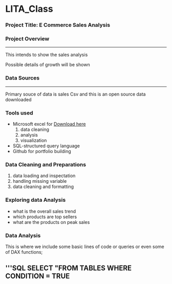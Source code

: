 # LITA_Class

### Project Title: E Commerce Sales Analysis

### Project Overview
---
This intends to show the sales analysis 

Possible details of growth will be shown

### Data Sources
---
Primary souce of data is sales Csv and this is an open source data downloaded

### Tools used
- Microsoft excel for [Download here](http://microsoft.com)
  1. data cleaning
  2. analysis
  3. visualization
- SQL-structured query language
- Github for portfolio building

### Data Cleaning and Preparations
1. data loading and inspectation
2. handling missing variable
3. data cleaning and formatting

### Exploring data Analysis
- what is the overall sales trend
- which products are top sellers
- what are the products on peak sales

### Data Analysis
This is where we include some basic lines of code or queries or even some of DAX functions;

'''SQL
SELECT "FROM TABLES
WHERE CONDITION = TRUE
---
